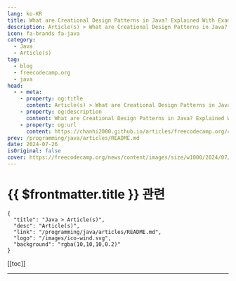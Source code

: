 ```yaml
---
lang: ko-KR
title: What are Creational Design Patterns in Java? Explained With Examples
description: Article(s) > What are Creational Design Patterns in Java? Explained With Examples
icon: fa-brands fa-java
category: 
  - Java
  - Article(s)
tag: 
  - blog
  - freecodecamp.org
  - java
head:
  - - meta:
    - property: og:title
      content: Article(s) > What are Creational Design Patterns in Java? Explained With Examples
    - property: og:description
      content: What are Creational Design Patterns in Java? Explained With Examples
    - property: og:url
      content: https://chanhi2000.github.io/articles/freecodecamp.org/creational-design-patterns-in-java.html
prev: /programming/java/articles/README.md
date: 2024-07-26
isOriginal: false
cover: https://freecodecamp.org/news/content/images/size/w1000/2024/07/Creational.png
---
```


# {{ $frontmatter.title }} 관련

```component VPCard
{
  "title": "Java > Article(s)",
  "desc": "Article(s)",
  "link": "/programming/java/articles/README.md",
  "logo": "/images/ico-wind.svg",
  "background": "rgba(10,10,10,0.2)"
}
```

[[toc]]

---

<SiteInfo
  name="What are Creational Design Patterns in Java? Explained With Examples"
  desc="Design Patterns provide you with an idea or a strategy for solving commonly occurring problems. They are proven solutions that follow the best practices and help you make your code flexible, reusable, and maintainable. The design patterns are classified into three categories based on their purpose:  * Creational..."
  url="https://freecodecamp.org/news/creational-design-patterns-in-java/"
  logo="https://cdn.freecodecamp.org/universal/favicons/favicon.ico"
  preview="https://freecodecamp.org/news/content/images/size/w1000/2024/07/Creational.png"/>

<!-- TODO: 작성 -->

